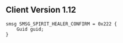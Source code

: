 ## Client Version 1.12

```rust,ignore
smsg SMSG_SPIRIT_HEALER_CONFIRM = 0x222 {
    Guid guid;    
}

```
